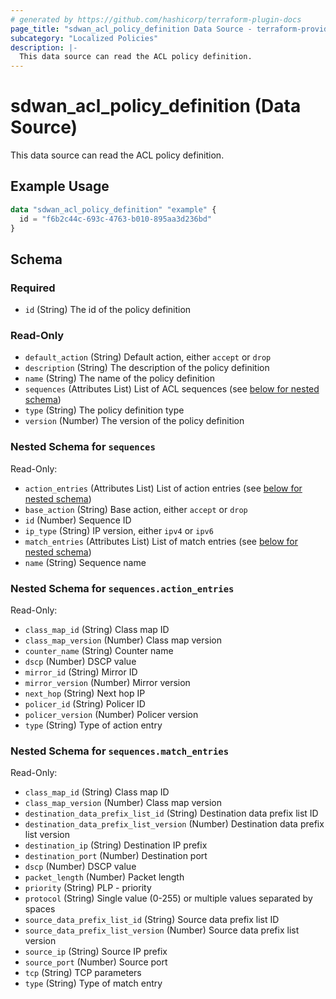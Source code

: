```yaml
---
# generated by https://github.com/hashicorp/terraform-plugin-docs
page_title: "sdwan_acl_policy_definition Data Source - terraform-provider-sdwan"
subcategory: "Localized Policies"
description: |-
  This data source can read the ACL policy definition.
---
```


# sdwan_acl_policy_definition (Data Source)

This data source can read the ACL policy definition.

## Example Usage

```terraform
data "sdwan_acl_policy_definition" "example" {
  id = "f6b2c44c-693c-4763-b010-895aa3d236bd"
}
```

<!-- schema generated by tfplugindocs -->
## Schema

### Required

- `id` (String) The id of the policy definition

### Read-Only

- `default_action` (String) Default action, either `accept` or `drop`
- `description` (String) The description of the policy definition
- `name` (String) The name of the policy definition
- `sequences` (Attributes List) List of ACL sequences (see [below for nested schema](#nestedatt--sequences))
- `type` (String) The policy definition type
- `version` (Number) The version of the policy definition

<a id="nestedatt--sequences"></a>
### Nested Schema for `sequences`

Read-Only:

- `action_entries` (Attributes List) List of action entries (see [below for nested schema](#nestedatt--sequences--action_entries))
- `base_action` (String) Base action, either `accept` or `drop`
- `id` (Number) Sequence ID
- `ip_type` (String) IP version, either `ipv4` or `ipv6`
- `match_entries` (Attributes List) List of match entries (see [below for nested schema](#nestedatt--sequences--match_entries))
- `name` (String) Sequence name

<a id="nestedatt--sequences--action_entries"></a>
### Nested Schema for `sequences.action_entries`

Read-Only:

- `class_map_id` (String) Class map ID
- `class_map_version` (Number) Class map version
- `counter_name` (String) Counter name
- `dscp` (Number) DSCP value
- `mirror_id` (String) Mirror ID
- `mirror_version` (Number) Mirror version
- `next_hop` (String) Next hop IP
- `policer_id` (String) Policer ID
- `policer_version` (Number) Policer version
- `type` (String) Type of action entry


<a id="nestedatt--sequences--match_entries"></a>
### Nested Schema for `sequences.match_entries`

Read-Only:

- `class_map_id` (String) Class map ID
- `class_map_version` (Number) Class map version
- `destination_data_prefix_list_id` (String) Destination data prefix list ID
- `destination_data_prefix_list_version` (Number) Destination data prefix list version
- `destination_ip` (String) Destination IP prefix
- `destination_port` (Number) Destination port
- `dscp` (Number) DSCP value
- `packet_length` (Number) Packet length
- `priority` (String) PLP - priority
- `protocol` (String) Single value (0-255) or multiple values separated by spaces
- `source_data_prefix_list_id` (String) Source data prefix list ID
- `source_data_prefix_list_version` (Number) Source data prefix list version
- `source_ip` (String) Source IP prefix
- `source_port` (Number) Source port
- `tcp` (String) TCP parameters
- `type` (String) Type of match entry


